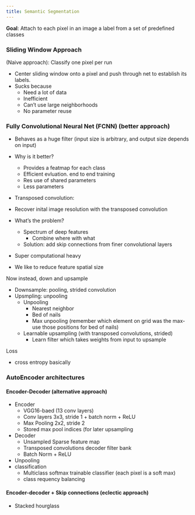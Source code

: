 ```yaml
---
title: Semantic Segmentation
---
```


 
 **Goal**: Attach to each pixel in an image a label from a set of predefined classes
### Sliding Window Approach 
(Naive approach):  Classify one pixel per run
- Center sliding window onto a pixel and push through net to establish its labels.
- Sucks because
	- Need a lot of data
	- Inefficient
	- Can’t use large neighborhoods
	- No parameter reuse

### Fully Convolutional Neural Net (FCNN) (better approach)
- Behaves as a huge filter (input size is arbitrary, and output size depends on input)
- Why is it better? 
	- Provides a featmap for each class
	- Efficient evluation. end to end training
	- Res use of shared parameters
	- Less parameters
- Transposed convolution: 
- Recover inital image resolution with the transposed convolution
- What’s the problem?
	- Spectrum of deep features
		- Combine where with what
	- Solution: add skip connections from finer convolutional layers

- Super computational heavy
- We like to reduce feature spatial size

Now instead, down and upsample
- Downsample: pooling, strided convolution
- Upsmpling: unpooling
	- Unpooling
		- Nearest neighbor
		- Bed of nails
		- Max unpooling (remember which element on grid was the max- use those positions for bed of nails)
	- Learnable upsampling (with transposed convolutions,  strided)
		- Learn filter which takes weights from input to upsample

Loss 
- cross entropy basically


### AutoEncoder architectures
#### Encoder-Decoder (alternative approach)
- Encoder
	- VGG16-baed (13 conv layers)
	- Conv layers 3x3, stride 1 + batch norm + ReLU
	- Max Pooling 2x2, stride 2
	- Stored max pool indices (for later upsampling
- Decoder
	- Unsampled Sparse feature map
	- Transposed convolutions decoder filter bank
	- Batch Norm + ReLU
- Unpooling
- classification
	- Multiclass softmax trainable classifier (each pixel is a soft max)
	- class requency balancing
#### Encoder-decoder + Skip connections (eclectic approach)
- Stacked hourglass
